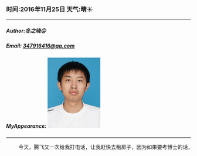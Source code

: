### 时间:2016年11月25日 天气:晴:sunny:
-----
#####   Author:冬之晓:confounded:
#####   Email: 347916416@qq.com
#####   MyAppearance: ![MyAppearance](../MyPicture.JPG "我的头像")
----------

<pre>
    今天，腾飞又一次给我打电话，让我赶快去租房子，因为如果要考博士的话，已经非常晚啦，我觉得有道理，但是还没有联系导师，于是妈妈就不让我去租房子，哎，最近真的是非常纠结啊！
</pre>